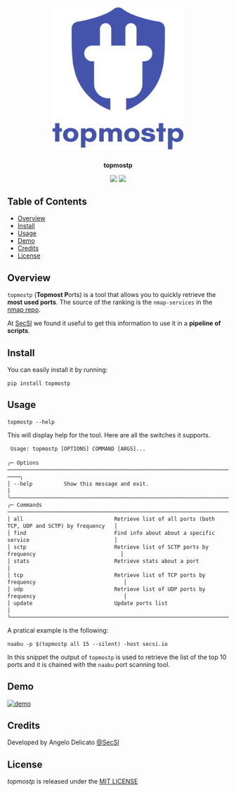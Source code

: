 <h1 align="center">
  <br>
    <img src="https://raw.githubusercontent.com/cybersecsi/topmostp/main/logo.png" alt= "topmostp" width="300px">
</h1>
<p align="center">
    <b>topmostp</b>
<p>

<p align="center">
  <a href="https://github.com/cybersecsi/topmostp/blob/main/README.md"><img src="https://img.shields.io/badge/Documentation-complete-green.svg?style=flat"></a>
  <a href="https://github.com/cybersecsi/topmostp/blob/main/LICENSE"><img src="https://img.shields.io/badge/License-MIT-blue.svg"></a>
</p>

## Table of Contents
- [Overview](#overview)
- [Install](#install)
- [Usage](#usage)
- [Demo](#demo)
- [Credits](#credits)
- [License](#license)

## Overview
``topmostp`` (**Topmost P**orts) is a tool that allows you to quickly retrieve the **most used ports**. The source of the ranking is the ``nmap-services`` in the [nmap repo](https://raw.githubusercontent.com/nmap/nmap/master/nmap-services).

At [SecSI](https://secsi.io) we found it useful to get this information to use it in a **pipeline of scripts**.

## Install
You can easily install it by running:
```
pip install topmostp
```

## Usage
```
topmostp --help
```

This will display help for the tool. Here are all the switches it supports.

```
 Usage: topmostp [OPTIONS] COMMAND [ARGS]...                                                                                                                                                                                                                                                                                  
                                                                                                                                                                                                                                                                                                                              
╭─ Options ─────────────────────────────────────────────────────────────────────────────────────-────╮
│ --help          Show this message and exit.                                                        │
╰────────────────────────────────────────────────────────────────────────────────────────────────────╯
╭─ Commands ─────────────────────────────────────────────────────────────────────────────────────────╮
│ all                             Retrieve list of all ports (both TCP, UDP and SCTP) by frequency   │
│ find                            Find info about about a specific service                           │
│ sctp                            Retrieve list of SCTP ports by frequency                           │
│ stats                           Retrieve stats about a port                                        │
│ tcp                             Retrieve list of TCP ports by frequency                            │
│ udp                             Retrieve list of UDP ports by frequency                            │
│ update                          Update ports list                                                  │
╰────────────────────────────────────────────────────────────────────────────────────────────────────╯
```

A pratical example is the following:
```
naabu -p $(topmostp all 15 --silent) -host secsi.io
```

In this snippet the output of ``topmostp`` is used to retrieve the list of the top 10 ports and it is chained with the ``naabu`` port scanning tool.


## Demo
[![demo](https://asciinema.org/a/531844.svg)](https://asciinema.org/a/531844?autoplay=1)

## Credits
Developed by Angelo Delicato [@SecSI](https://secsi.io)

## License
*topmostp* is released under the [MIT LICENSE](https://github.com/cybersecsi/topmostp/blob/main/LICENSE.md)
